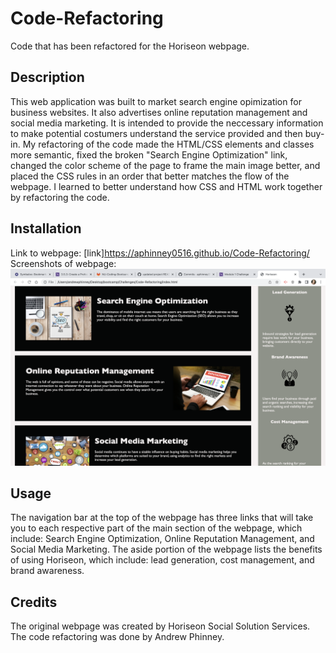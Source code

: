 # Code-Refactoring
Code that has been refactored for the Horiseon webpage.

## Description
This web application was built to market search engine opimization for business websites. It also advertises online reputation management and social media marketing. It is intended to provide the neccessary information to make potential costumers understand the service provided and then buy-in. My refactoring of the code made the HTML/CSS elements and classes more semantic, fixed the broken "Search Engine Optimization" link, changed the color scheme of the page to frame the main image better, and placed the CSS rules in an order that better matches the flow of the webpage. I learned to better understand how CSS and HTML work together by refactoring the code.

## Installation
Link to webpage:
[link]https://aphinney0516.github.io/Code-Refactoring/
Screenshots of webpage:
[](assets/images/Screen%20Shot%202022-09-27%20at%204.36.38%20PM.png%0D) 
![](assets/images/Screen%20Shot%202022-09-27%20at%204.36.54%20PM.png) 

## Usage
The navigation bar at the top of the webpage has three links that will take you to each respective part of the main section of the webpage, which include: Search Engine Optimization, Online Reputation Management, and Social Media Marketing. The aside portion of the webpage lists the benefits of using Horiseon, which include: lead generation, cost management, and brand awareness.

## Credits
The original webpage was created by Horiseon Social Solution Services. The code refactoring was done by Andrew Phinney.

